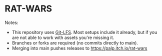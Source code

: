 # RAT-WARS

Notes:
- This repository uses [Git-LFS](https://git-lfs.com/). Most setups include it already, but if you are not able to work with assets you're missing it.
- Branches or forks are required (no commits directly to main).
- Merging into main pushes releases to https://palp.itch.io/rat-wars
